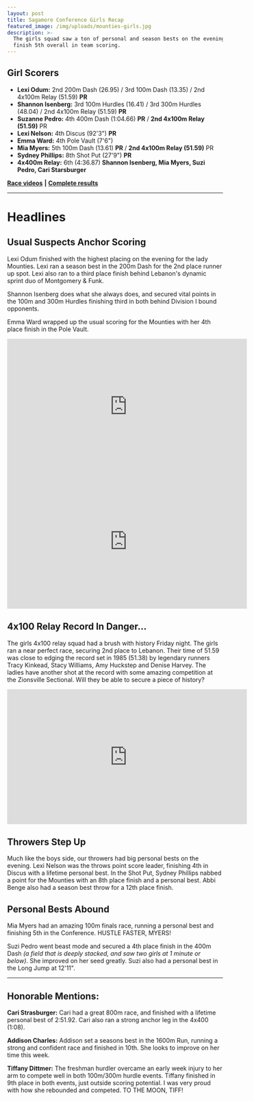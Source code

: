 ```yaml
---
layout: post
title: Sagamore Conference Girls Recap
featured_image: /img/uploads/mounties-girls.jpg
description: >-
  The girls squad saw a ton of personal and season bests on the evening to
  finish 5th overall in team scoring.
---
```

## Girl Scorers

* **Lexi Odum:** 2nd 200m Dash (26.95) / 3rd 100m Dash (13.35) / 2nd 4x100m Relay (51.59) **PR**
* **Shannon Isenberg:** 3rd 100m Hurdles (16.41) / 3rd 300m Hurdles (48.04) / 2nd 4x100m Relay (51.59) **PR**
* **Suzanne Pedro:** 4th 400m Dash (1:04.66) **PR** / **2nd 4x100m Relay (51.59)** PR
* **Lexi Nelson:** 4th Discus (92'3") **PR**
* **Emma Ward:** 4th Pole Vault (7'6")
* **Mia Myers:** 5th 100m Dash (13.61) **PR** / **2nd 4x100m Relay (51.59)** PR
* **Sydney Phillips:** 8th Shot Put (27'9") **PR**
* **4x400m Relay:** 6th (4:36.87) **Shannon Isenberg, Mia Myers, Suzi Pedro, Cari Starsburger** 

[**Race videos**](https://www.youtube.com/playlist?list=PLxbzc-F6z3wSj9l2yzxhce46PfLKuBVQ6&fbclid=IwAR3Gu-WWDpsQIuwgr2a8p7VWRrWyO8bWL-Lu8uNsUx38Fj4t6PvSAzqX-20) **\|** [**Complete results**](https://www.athletic.net/TrackAndField/MeetResults.aspx?Meet=381359&show=all)

- - -

# Headlines

## Usual Suspects Anchor Scoring

Lexi Odum finished with the highest placing on the evening for the lady Mounties. Lexi ran a season best in the 200m Dash for the 2nd place runner up spot. Lexi also ran to a third place finish behind Lebanon's dynamic sprint duo of Montgomery & Funk.

Shannon Isenberg does what she always does, and secured vital points in the 100m and 300m Hurdles finishing third in both behind Division I bound opponents.

Emma Ward wrapped up the usual scoring for the Mounties with her 4th place finish in the Pole Vault.

<iframe width="560" height="315" src="https://www.youtube.com/embed/JkkRrj-V8Vc" frameborder="0" allow="accelerometer; autoplay; encrypted-media; gyroscope; picture-in-picture" allowfullscreen></iframe>

<iframe width="560" height="315" src="https://www.youtube.com/embed/uKnThh4PAXM" frameborder="0" allow="accelerometer; autoplay; encrypted-media; gyroscope; picture-in-picture" allowfullscreen></iframe>

## 4x100 Relay Record In Danger...

The girls 4x100 relay squad had a brush with history Friday night. The girls ran a near perfect race, securing 2nd place to Lebanon. Their time of 51.59 was close to edging the record set in 1985 (51.38) by legendary runners Tracy Kinkead, Stacy Williams, Amy Huckstep and Denise Harvey. The ladies have another shot at the record with some amazing competition at the Zionsville Sectional. Will they be able to secure a piece of history?

<iframe width="560" height="315" src="https://www.youtube.com/embed/aepCJJiN1Lc" frameborder="0" allow="accelerometer; autoplay; encrypted-media; gyroscope; picture-in-picture" allowfullscreen></iframe>

## Throwers Step Up

Much like the boys side, our throwers had big personal bests on the evening. Lexi Nelson was the throws point score leader, finishing 4th in Discus with a lifetime personal best. In the Shot Put, Sydney Phillips nabbed a point for the Mounties with an 8th place finish and a personal best. Abbi Benge also had a season best throw for a 12th place finish.

## Personal Bests Abound

Mia Myers had an amazing 100m finals race, running a personal best and finishing 5th in the Conference. HUSTLE FASTER, MYERS!

Suzi Pedro went beast mode and secured a 4th place finish in the 400m Dash _(a field that is deeply stacked, and saw two girls at 1 minute or below)_. She improved on her seed greatly. Suzi also had a personal best in the Long Jump at 12'11".

- - -

## **Honorable Mentions:**

**Cari Strasburger:** Cari had a great 800m race, and finished with a lifetime personal best of 2:51.92. Cari also ran a strong anchor leg in the 4x400 (1:08).

**Addison Charles:** Addison set a seasons best in the 1600m Run, running a strong and confident race and finished in 10th. She looks to improve on her time this week.

**Tiffany Dittmer:** The freshman hurdler overcame an early week injury to her arm to compete well in both 100m/300m hurdle events. Tiffany finished in 9th place in both events, just outside scoring potential. I was very proud with how she rebounded and competed. TO THE MOON, TIFF!
